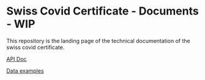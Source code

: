 # Swiss Covid Certificate - Documents - WIP

This repository is the landing page of the technical documentation of the swiss covid certificate. 

[API Doc](https://github.com/admin-ch/CovidCertificate-Apidoc)

[Data examples](https://github.com/admin-ch/CovidCertificate-Examples)


